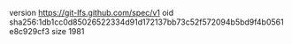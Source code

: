 version https://git-lfs.github.com/spec/v1
oid sha256:1db1cc0d85026522334d91d172137bb73c52f572094b5bd9f4b0561e8c929cf3
size 1981
